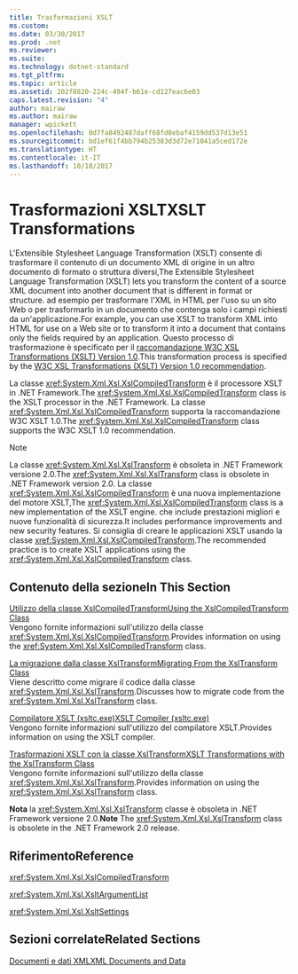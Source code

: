 ```yaml
---
title: Trasformazioni XSLT
ms.custom: 
ms.date: 03/30/2017
ms.prod: .net
ms.reviewer: 
ms.suite: 
ms.technology: dotnet-standard
ms.tgt_pltfrm: 
ms.topic: article
ms.assetid: 202f8820-224c-494f-b61e-cd127eac6e03
caps.latest.revision: "4"
author: mairaw
ms.author: mairaw
manager: wpickett
ms.openlocfilehash: 0d7fa8492487daff68fd8ebaf4159dd537d13e51
ms.sourcegitcommit: bd1ef61f4bb794b25383d3d72e71041a5ced172e
ms.translationtype: HT
ms.contentlocale: it-IT
ms.lasthandoff: 10/18/2017
---
```

# <a name="xslt-transformations"></a><span data-ttu-id="95272-102">Trasformazioni XSLT</span><span class="sxs-lookup"><span data-stu-id="95272-102">XSLT Transformations</span></span>
<span data-ttu-id="95272-103">L'Extensible Stylesheet Language Transformation (XSLT) consente di trasformare il contenuto di un documento XML di origine in un altro documento di formato o struttura diversi,</span><span class="sxs-lookup"><span data-stu-id="95272-103">The Extensible Stylesheet Language Transformation (XSLT) lets you transform the content of a source XML document into another document that is different in format or structure.</span></span> <span data-ttu-id="95272-104">ad esempio per trasformare l'XML in HTML per l'uso su un sito Web o per trasformarlo in un documento che contenga solo i campi richiesti da un'applicazione.</span><span class="sxs-lookup"><span data-stu-id="95272-104">For example, you can use XSLT to transform XML into HTML for use on a Web site or to transform it into a document that contains only the fields required by an application.</span></span> <span data-ttu-id="95272-105">Questo processo di trasformazione è specificato per il [raccomandazione W3C XSL Transformations (XSLT) Version 1.0](http://go.microsoft.com/fwlink/?LinkID=49919).</span><span class="sxs-lookup"><span data-stu-id="95272-105">This transformation process is specified by the [W3C XSL Transformations (XSLT) Version 1.0 recommendation](http://go.microsoft.com/fwlink/?LinkID=49919).</span></span>  
  
 <span data-ttu-id="95272-106">La classe <xref:System.Xml.Xsl.XslCompiledTransform> è il processore XSLT in .NET Framework.</span><span class="sxs-lookup"><span data-stu-id="95272-106">The <xref:System.Xml.Xsl.XslCompiledTransform> class is the XSLT processor in the .NET Framework.</span></span> <span data-ttu-id="95272-107">La classe <xref:System.Xml.Xsl.XslCompiledTransform> supporta la raccomandazione W3C XSLT 1.0.</span><span class="sxs-lookup"><span data-stu-id="95272-107">The <xref:System.Xml.Xsl.XslCompiledTransform> class supports the W3C XSLT 1.0 recommendation.</span></span>  
  
> [!NOTE]
>  <span data-ttu-id="95272-108">La classe <xref:System.Xml.Xsl.XslTransform> è obsoleta in .NET Framework versione 2.0.</span><span class="sxs-lookup"><span data-stu-id="95272-108">The <xref:System.Xml.Xsl.XslTransform> class is obsolete in .NET Framework version 2.0.</span></span> <span data-ttu-id="95272-109">La classe <xref:System.Xml.Xsl.XslCompiledTransform> è una nuova implementazione del motore XSLT,</span><span class="sxs-lookup"><span data-stu-id="95272-109">The <xref:System.Xml.Xsl.XslCompiledTransform> class is a new implementation of the XSLT engine.</span></span> <span data-ttu-id="95272-110">che include prestazioni migliori e nuove funzionalità di sicurezza.</span><span class="sxs-lookup"><span data-stu-id="95272-110">It includes performance improvements and new security features.</span></span> <span data-ttu-id="95272-111">Si consiglia di creare le applicazioni XSLT usando la classe <xref:System.Xml.Xsl.XslCompiledTransform>.</span><span class="sxs-lookup"><span data-stu-id="95272-111">The recommended practice is to create XSLT applications using the <xref:System.Xml.Xsl.XslCompiledTransform> class.</span></span>  
  
## <a name="in-this-section"></a><span data-ttu-id="95272-112">Contenuto della sezione</span><span class="sxs-lookup"><span data-stu-id="95272-112">In This Section</span></span>  
 [<span data-ttu-id="95272-113">Utilizzo della classe XslCompiledTransform</span><span class="sxs-lookup"><span data-stu-id="95272-113">Using the XslCompiledTransform Class</span></span>](../../../../docs/standard/data/xml/using-the-xslcompiledtransform-class.md)  
 <span data-ttu-id="95272-114">Vengono fornite informazioni sull'utilizzo della classe <xref:System.Xml.Xsl.XslCompiledTransform>.</span><span class="sxs-lookup"><span data-stu-id="95272-114">Provides information on using the <xref:System.Xml.Xsl.XslCompiledTransform> class.</span></span>  
  
 [<span data-ttu-id="95272-115">La migrazione dalla classe XslTransform</span><span class="sxs-lookup"><span data-stu-id="95272-115">Migrating From the XslTransform Class</span></span>](../../../../docs/standard/data/xml/migrating-from-the-xsltransform-class.md)  
 <span data-ttu-id="95272-116">Viene descritto come migrare il codice dalla classe <xref:System.Xml.Xsl.XslTransform>.</span><span class="sxs-lookup"><span data-stu-id="95272-116">Discusses how to migrate code from the <xref:System.Xml.Xsl.XslTransform> class.</span></span>  
  
 [<span data-ttu-id="95272-117">Compilatore XSLT (xsltc.exe)</span><span class="sxs-lookup"><span data-stu-id="95272-117">XSLT Compiler (xsltc.exe)</span></span>](../../../../docs/standard/data/xml/xslt-compiler-xsltc-exe.md)  
 <span data-ttu-id="95272-118">Vengono fornite informazioni sull'utilizzo del compilatore XSLT.</span><span class="sxs-lookup"><span data-stu-id="95272-118">Provides information on using the XSLT compiler.</span></span>  
  
 [<span data-ttu-id="95272-119">Trasformazioni XSLT con la classe XslTransform</span><span class="sxs-lookup"><span data-stu-id="95272-119">XSLT Transformations with the XslTransform Class</span></span>](../../../../docs/standard/data/xml/xslt-transformations-with-the-xsltransform-class.md)  
 <span data-ttu-id="95272-120">Vengono fornite informazioni sull'utilizzo della classe <xref:System.Xml.Xsl.XslTransform>.</span><span class="sxs-lookup"><span data-stu-id="95272-120">Provides information on using the <xref:System.Xml.Xsl.XslTransform> class.</span></span>  
  
 <span data-ttu-id="95272-121">**Nota** la <xref:System.Xml.Xsl.XslTransform> classe è obsoleta in .NET Framework versione 2.0.</span><span class="sxs-lookup"><span data-stu-id="95272-121">**Note** The <xref:System.Xml.Xsl.XslTransform> class is obsolete in the .NET Framework 2.0 release.</span></span>  
  
## <a name="reference"></a><span data-ttu-id="95272-122">Riferimento</span><span class="sxs-lookup"><span data-stu-id="95272-122">Reference</span></span>  
 <xref:System.Xml.Xsl.XslCompiledTransform>  
  
 <xref:System.Xml.Xsl.XsltArgumentList>  
  
 <xref:System.Xml.Xsl.XsltSettings>  
  
## <a name="related-sections"></a><span data-ttu-id="95272-123">Sezioni correlate</span><span class="sxs-lookup"><span data-stu-id="95272-123">Related Sections</span></span>  
 [<span data-ttu-id="95272-124">Documenti e dati XML</span><span class="sxs-lookup"><span data-stu-id="95272-124">XML Documents and Data</span></span>](../../../../docs/standard/data/xml/index.md)
